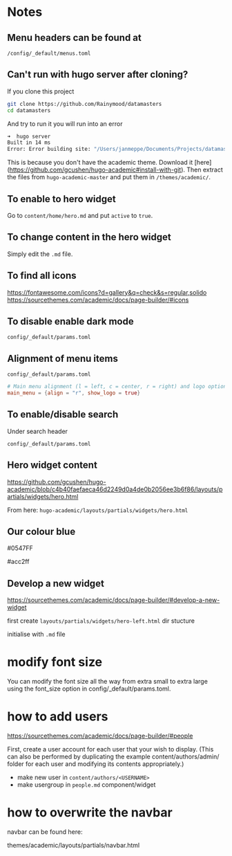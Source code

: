 # Notes

## Menu headers can be found at 

`/config/_default/menus.toml`

## Can't run with hugo server after cloning?

If you clone this project

```bash
git clone https://github.com/Rainymood/datamasters
cd datamasters
```

And try to run it you will run into an error

```bash
➜  hugo server
Built in 14 ms
Error: Error building site: "/Users/janmeppe/Documents/Projects/datamasters/content/home/demo.md:69:1": failed to extract shortcode: template for shortcode "alert" not found
```

This is because you don't have the academic theme. Download it [here]
(https://github.com/gcushen/hugo-academic#install-with-git). Then extract the
files from `hugo-academic-master` and put them in `/themes/academic/`.

## To enable to hero widget

Go to `content/home/hero.md` and put `active` to `true`. 

## To change content in the hero widget

Simply edit the `.md` file.

## To find all icons

https://fontawesome.com/icons?d=gallery&q=check&s=regular,solido
https://sourcethemes.com/academic/docs/page-builder/#icons

## To disable enable dark mode

`config/_default/params.toml`

## Alignment of menu items

`config/_default/params.toml`

```toml
# Main menu alignment (l = left, c = center, r = right) and logo options.
main_menu = {align = "r", show_logo = true}
```

## To enable/disable search 

Under search header 

`config/_default/params.toml`

## Hero widget content

https://github.com/gcushen/hugo-academic/blob/c4b40faefaeca46d2249d0a4de0b2056ee3b6f86/layouts/partials/widgets/hero.html

From here: `hugo-academic/layouts/partials/widgets/hero.html`

## Our colour blue

#0547FF

#acc2ff

## Develop a new widget

https://sourcethemes.com/academic/docs/page-builder/#develop-a-new-widget

first create `layouts/partials/widgets/hero-left.html` dir stucture 

initialise with `.md` file

# modify font size 

You can modify the font size all the way from extra small to extra large using the font_size option in config/_default/params.toml.

# how to add users 

https://sourcethemes.com/academic/docs/page-builder/#people

First, create a user account for each user that your wish to display. (This can also be performed by duplicating the example content/authors/admin/ folder for each user and modifying its contents appropriately.)

* make new user in `content/authors/<USERNAME>`
* make usergroup in `people.md` component/widget

# how to overwrite the navbar

navbar can be found here: 

themes/academic/layouts/partials/navbar.html